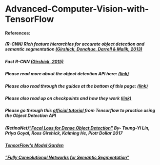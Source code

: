 # Advanced-Computer-Vision-with-TensorFlow

#### References:

##### (R-CNN) Rich feature hierarchies for accurate object detection and semantic segmentation [(Girshick, Donahue, Darrell & Malik, 2013)](https://arxiv.org/abs/1311.2524)
  
##### Fast R-CNN [(Girshick, 2015)](https://arxiv.org/abs/1504.08083)

##### Please read more about the object detection API here: [(link)](https://github.com/tensorflow/models/tree/master/research/object_detection)

##### Please also read through the guides at the bottom of this page: [(link)](https://github.com/tensorflow/models/blob/master/research/object_detection/g3doc/tf2.md)
##### Please also read up on checkpoints and how they work [(link)](https://www.tensorflow.org/guide/checkpoint)

##### Please go through this [official tutorial](https://colab.research.google.com/github/tensorflow/hub/blob/master/examples/colab/tf2_object_detection.ipynb) from Tensorflow to practice using the Object Detection API

##### (RetinaNet)["Focal Loss for Dense Object Detection"](https://arxiv.org/abs/1708.02002) By- Tsung-Yi Lin, Priya Goyal, Ross Girshick, Kaiming He, Piotr Dollar 2017

##### [TensorFlow's Model Garden](https://github.com/tensorflow/models)


##### ["Fully Convolutional Networks for Semantic Segmentation"](https://arxiv.org/abs/1411.4038)
